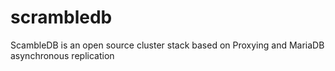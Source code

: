 scrambledb
==========

ScambleDB is an open source cluster stack based on Proxying and MariaDB asynchronous replication 